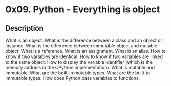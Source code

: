 # 0x09. Python - Everything is object

## Description
What is an object.
What is the difference between a class and an object or instance.
What is the difference between immutable object and mutable object.
What is a reference.
What is an assignment.
What is an alias.
How to know if two variables are identical.
How to know if two variables are linked to the same object.
How to display the variable identifier (which is the memory address in the CPython implementation).
What is mutable and immutable.
What are the built-in mutable types.
What are the built-in immutable types.
How does Python pass variables to functions.